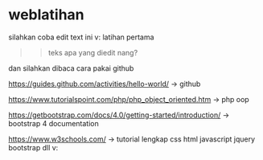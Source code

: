 # weblatihan
silahkan coba edit text ini v: latihan pertama
>> teks apa yang diedit nang?

dan silahkan dibaca cara pakai github

https://guides.github.com/activities/hello-world/ -> github


https://www.tutorialspoint.com/php/php_object_oriented.htm -> php oop

https://getbootstrap.com/docs/4.0/getting-started/introduction/ -> bootstrap 4 documentation 


https://www.w3schools.com/ -> tutorial lengkap css html javascript jquery bootstrap dll v: 
